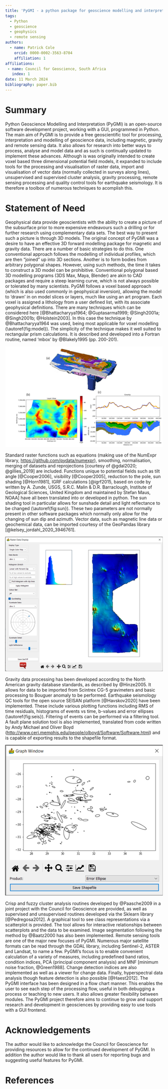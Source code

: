 ```yaml
---
title: 'PyGMI - a python package for geoscience modelling and interpretation'
tags:
  - Python
  - geoscience
  - geophysics
  - remote sensing
authors:
  - name: Patrick Cole
    orcid: 0000-0002-3563-8704
    affiliation: 1
affiliations:
 - name: Council for Geoscience, South Africa
   index: 1
date: 11 March 2024
bibliography: paper.bib
---
```


# Summary

Python Geoscience Modelling and Interpretation (PyGMI) is an open-source software development project, working with a GUI, programmed in Python. The main aim of PyGMI is to provide a free geoscientific tool for processing, interpretation and modelling of geoscience data, including magnetic, gravity and remote sensing data. It also allows for research into better ways to process, analyse and model data and as such is continually updated to implement these advances.
Although is was originally intended to create voxel based three dimensional potential field models, it expanded to include tools for the processing and visualisation of raster data, import and visualisation of vector data (normally collected in surveys along lines), unsupervised and supervised cluster analysis, gravity processing, remote sensing processing and quality control tools for earthquake seismology. It is therefore a toolbox of numerous techniques to acomplish this.

# Statement of Need
Geophysical data provide geoscientists with the ability to create a picture of the subsurface prior to more expensive endeavours such a drilling or for further research using complementary data sets. The best way to present such a picture is through 3D models. The original concept of PyGMI was a desire to have an effective 3D forward modelling package for magnetic and gravity data. There are a number of basic strategies to do this. One conventional approach follows the modelling of individual profiles, which are then “joined” up into 3D sections. Another is to form bodies from arbitrary polygonal shapes. However, using such methods, the time it takes to construct a 3D model can be prohibitive. Conventional polygonal based 3D modelling programs (3DS Max, Maya, Blender) are akin to CAD packages and require a steep learning curve, which is not always possible or tolerated by many scientists. PyGMI follows a voxel based approach (which is also used commonly in geophysical inversion), allowing the model to ‘drawn’ in on model slices or layers, much like using an art program. Each voxel is assigned a lithology from a user defined list, with its associate geophysical definitions.
There are many techniques which can be considered here [@Bhattacharyya1964; @Guptasarma1999; @Singh2001a; @Singh2001b; @Holstein2003]. In this case the technique by @Bhattacharyya1964 was used, being most applicable for voxel modelling (\autoref{fig:model}). The simplicity of the technique makes it well suited to rectangular prism calculations. It is described and developed into a Fortran routine, named ‘mbox’ by @Blakely1995 (pp. 200-201).
 
![(a) An example of a model created with PyGMI. (b) Top view of the model, the horizontal line is the profile being modelled. (c) The side view of the profile being modelled. The lines above the model represent the observed and calculated data. \label{fig:model}](img/figure1.jpg)

Standard raster functions such as equations (making use of the NumExpr library, https://github.com/pydata/numexpr), smoothing, normalisation, merging of datasets and reprojections [courtesy of @gdal2020; @gillies_2019] are included. Functions unique to potential fields such as tilt angle [@Cooper2006], visibility [@Cooper2005], reduction to the pole, sun shading [@Horn1981], IGRF calculations [@igrf2015, based on code by written by A. Zunde, USGS, S.R.C. Malin & D.R. Barraclough, Institute of Geological Sciences, United Kingdom and maintained by Stefan Maus, NOAA] have all been translated into or developed in python. The sun shading tool in particular allows for sunshade detail and light reflectance to be changed (\autoref{fig:sun}). These two parameters are not normally present in other software packages which normally only allow for the changing of sun dip and azimuth. Vector data, such as magnetic line data or geochemical data, can be imported courtesy of the GeoPandas library [@kelsey_jordahl_2020_3946761].

![Sunshading being displayed on the raster interpretation module. \label{fig:sun}](img/rasterinterp.png)

Gravity data processing has been developed according to the North American gravity database standards, as described by @Hinze2005. It allows for data to be imported from Scintrex CG-5 gravimeters and basic processing to Bouguer anomaly to be performed.
Earthquake seismology QC tools for the open source SEISAN platform [@Havskov2020] have been implemented. These include various plotting functions including RMS of time residuals, histograms of events vs time, b-values and error ellipses (\autoref{fig:seis}). Filtering of events can be performed via a filtering tool. A fault plane solution tool is also implemented, translated from code written by Andy Michael and Oliver Boyd (http://www.ceri.memphis.edu/people/olboyd/Software/Software.html) and is capable of exporting results to the shapefile format.

![Error ellipses of seismic events shown on the QC tool. \label{fig:seis}](img/seisplots.png)

Crisp and fuzzy cluster analysis routines developed by @Paasche2009 in a joint project with the Council for Geoscience are provided, as well as supervised and unsupervised routines developed via the Sklearn library [@Pedregosa2012]. A graphical tool to see class representations via a scatterplot is provided. The tool allows for interactive relationships between scatterplots and the data to be examined. Image segmentation following the method by @Baatz2000 has also been implemented. 
Remote sensing tools are one of the major new focuses of PyGMI. Numerous major satellite formats can be read through the GDAL library, including Sentinel-2, ASTER and Landsat, to name a few. PyGMI’s focus is to enable convenient calculation of a variety of measures, including predefined band ratios, condition indices, PCA (principal component analysis) and MNF [minimum noise fraction, @Green1988]. Change detection indices are also implemented as well as a viewer for change data. Finally, hyperspectral data analysis though feature detection is also possible [@Haest2012].
The PyGMI interface has been designed in a flow chart manner. This enables the user to see each step of the processing flow, useful in both debugging a process or teaching to new users. It also allows greater flexibility between modules.
The PyGMI project therefore aims to continue to grow and support research and development in geosciences by providing easy to use tools with a GUI frontend.

# Acknowledgements

The author would like to acknowledge the Council for Geoscience for providing resources to allow for the continued development of PyGMI. In addition the author would like to thank all users for reporting bugs and suggesting useful features for PyGMI.

# References

